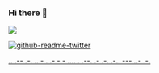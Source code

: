 ### Hi there 👋

![](https://visitor-badge.glitch.me/badge?page_id=firmai.industry-machine-learning)


[![github-readme-twitter](https://github-readme-twitter.gazf.vercel.app/api?id=gazff)](https://github.com/gazf/github-readme-twitter)

[..    .-- .-. .. - .    .- -    - .... .    .--. .- .-. .-.. --- ..- .-.](https://theparlour.substack.com/)
                            


